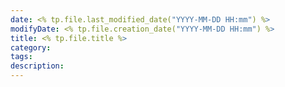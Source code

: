 ```yaml
---
date: <% tp.file.last_modified_date("YYYY-MM-DD HH:mm") %>
modifyDate: <% tp.file.creation_date("YYYY-MM-DD HH:mm") %>
title: <% tp.file.title %>
category: 
tags: 
description:
---
```

